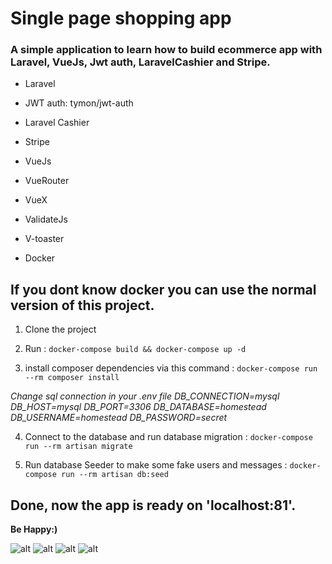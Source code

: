 # Single page shopping app

### A simple application to learn how to build ecommerce app with Laravel, VueJs, Jwt auth, LaravelCashier and Stripe.

- Laravel

- JWT auth: tymon/jwt-auth

- Laravel Cashier

- Stripe

- VueJs

- VueRouter

- VueX

- ValidateJs

- V-toaster

- Docker

## If you dont know docker you can use the normal version of this project.

	
1. Clone the project


2. Run
   : `docker-compose build && docker-compose up -d`


3. install composer dependencies via this command
   : `docker-compose run --rm composer install`


*Change sql connection in your .env file*
*DB_CONNECTION=mysql*
*DB_HOST=mysql*
*DB_PORT=3306*
*DB_DATABASE=homestead*
*DB_USERNAME=homestead*
*DB_PASSWORD=secret*


4. Connect to the database and run database migration
   : `docker-compose run --rm artisan migrate`


5. Run database Seeder to make some fake users and messages
   : `docker-compose run --rm artisan db:seed`


## Done, now the app is ready on 'localhost:81'.


**Be Happy:)**


![alt](https://github.com/amirkhodabande/Spa-shopping-app-with-Laravel-and-VueJS/blob/master/public/gitPre/createProduct.gif)
![alt](https://github.com/amirkhodabande/Spa-shopping-app-with-Laravel-and-VueJS/blob/master/public/gitPre/addToCart.png)
![alt](https://github.com/amirkhodabande/Spa-shopping-app-with-Laravel-and-VueJS/blob/master/public/gitPre/pay.png)
![alt](https://github.com/amirkhodabande/Spa-shopping-app-with-Laravel-and-VueJS/blob/master/public/gitPre/summary.png)
